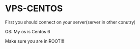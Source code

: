 # VPS-CENTOS

First you should connect on your server(server in other conutry)

OS: My os is Centos 6

Make sure you are in ROOT!!!
